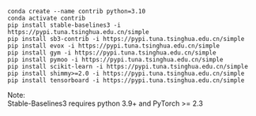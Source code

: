     conda create --name contrib python=3.10
    conda activate contrib
    pip install stable-baselines3 -i https://pypi.tuna.tsinghua.edu.cn/simple
    pip install sb3-contrib -i https://pypi.tuna.tsinghua.edu.cn/simple
    pip install evox -i https://pypi.tuna.tsinghua.edu.cn/simple
    pip install gym -i https://pypi.tuna.tsinghua.edu.cn/simple
    pip install pymoo -i https://pypi.tuna.tsinghua.edu.cn/simple
    pip install scikit-learn -i https://pypi.tuna.tsinghua.edu.cn/simple
    pip install shimmy>=2.0 -i https://pypi.tuna.tsinghua.edu.cn/simple
    pip install tensorboard -i https://pypi.tuna.tsinghua.edu.cn/simple
Note:    
Stable-Baselines3 requires python 3.9+ and PyTorch >= 2.3
